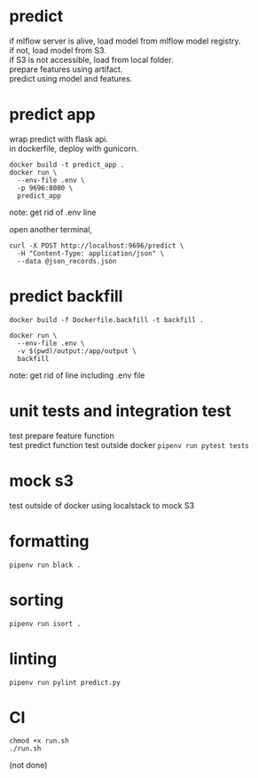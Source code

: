 # predict
if mlflow server is alive, load model from mlflow model registry.   
if not, load model from S3.   
if S3 is not accessible, load from local folder.   
prepare features using artifact.   
predict using model and features.   

# predict app   
wrap predict with flask api.   
in dockerfile, deploy with gunicorn.
```
docker build -t predict_app .
docker run \
  --env-file .env \
  -p 9696:8080 \
  predict_app
```
note: get rid of .env line

open another terminal,   
```
curl -X POST http://localhost:9696/predict \
  -H "Content-Type: application/json" \
  --data @json_records.json
```

# predict backfill
```
docker build -f Dockerfile.backfill -t backfill .

docker run \
  --env-file .env \
  -v $(pwd)/output:/app/output \
  backfill 
```

note: get rid of line including .env file

# unit tests and integration test
test prepare feature function  
test predict function
test outside docker
`pipenv run pytest tests`

# mock s3
test outside of docker
using localstack to mock S3

# formatting
`pipenv run black .`

# sorting
`pipenv run isort .`

# linting
`pipenv run pylint predict.py`

# CI
```
chmod +x run.sh
./run.sh
```
(not done)